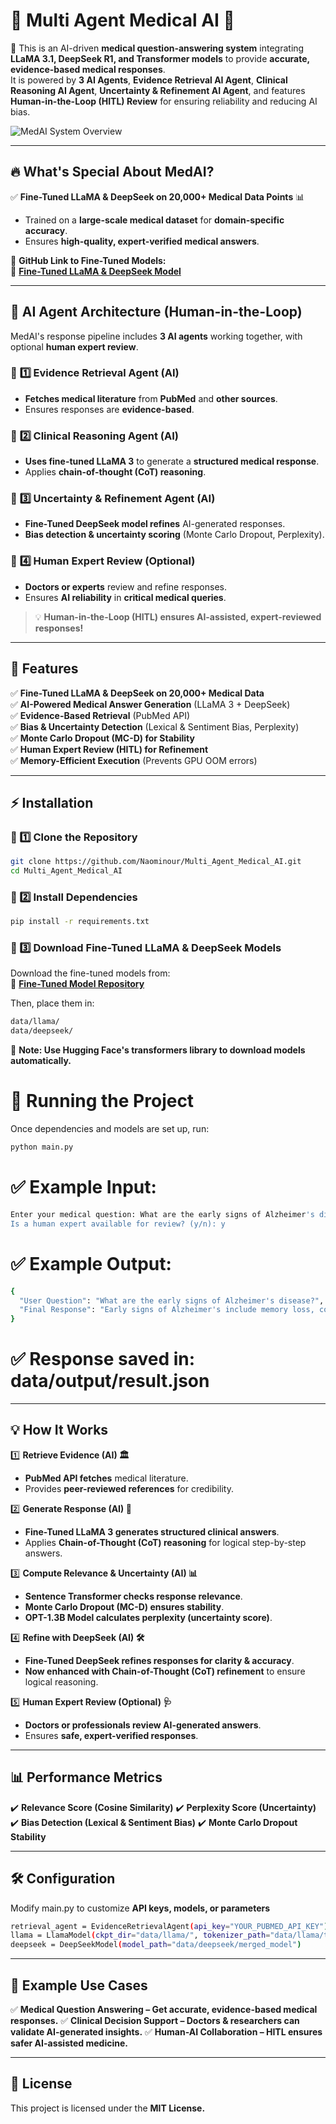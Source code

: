# 🏥 Multi Agent Medical AI 🤖  
🚀 This is an AI-driven **medical question-answering system** integrating **LLaMA 3.1, DeepSeek R1, and Transformer models** to provide **accurate, evidence-based medical responses**.  
It is powered by **3 AI Agents**, **Evidence Retrieval AI Agent**, **Clinical Reasoning AI Agent**, **Uncertainty & Refinement AI Agent**, and features **Human-in-the-Loop (HITL) Review** for ensuring reliability and reducing AI bias.


![MedAI System Overview](https://user-images.githubusercontent.com/12345678/medai-banner.png)

---
## 🔥 What's Special About MedAI?
✅ **Fine-Tuned LLaMA & DeepSeek on 20,000+ Medical Data Points** 📊  
   - Trained on a **large-scale medical dataset** for **domain-specific accuracy**.  
   - Ensures **high-quality, expert-verified medical answers**.  

📌 **GitHub Link to Fine-Tuned Models:**  
🔗 **[Fine-Tuned LLaMA & DeepSeek Model](https://github.com/your-finetuned-models-repo)**  

---

## 🤖 AI Agent Architecture (Human-in-the-Loop)
MedAI's response pipeline includes **3 AI agents** working together, with optional **human expert review**.

### 🔹 **1️⃣ Evidence Retrieval Agent (AI)**
   - **Fetches medical literature** from **PubMed** and **other sources**.
   - Ensures responses are **evidence-based**.

### 🔹 **2️⃣ Clinical Reasoning Agent (AI)**
   - **Uses fine-tuned LLaMA 3** to generate a **structured medical response**.
   - Applies **chain-of-thought (CoT) reasoning**.

### 🔹 **3️⃣ Uncertainty & Refinement Agent (AI)**
   - **Fine-Tuned DeepSeek model refines** AI-generated responses.
   - **Bias detection & uncertainty scoring** (Monte Carlo Dropout, Perplexity).

### 🔹 **4️⃣ Human Expert Review (Optional)**
   - **Doctors or experts** review and refine responses.
   - Ensures **AI reliability** in **critical medical queries**.

> 💡 **Human-in-the-Loop (HITL) ensures AI-assisted, expert-reviewed responses!**

---

## 📌 Features
✅ **Fine-Tuned LLaMA & DeepSeek on 20,000+ Medical Data**  
✅ **AI-Powered Medical Answer Generation** (LLaMA 3 + DeepSeek)  
✅ **Evidence-Based Retrieval** (PubMed API)  
✅ **Bias & Uncertainty Detection** (Lexical & Sentiment Bias, Perplexity)  
✅ **Monte Carlo Dropout (MC-D) for Stability**  
✅ **Human Expert Review (HITL) for Refinement**  
✅ **Memory-Efficient Execution** (Prevents GPU OOM errors)  

---

## ⚡ Installation
### 🔹 1️⃣ Clone the Repository
```bash
git clone https://github.com/Naominour/Multi_Agent_Medical_AI.git
cd Multi_Agent_Medical_AI
```

### 🔹 2️⃣ Install Dependencies
```bash
pip install -r requirements.txt
```

### 🔹 3️⃣ Download Fine-Tuned LLaMA & DeepSeek Models 
Download the fine-tuned models from:  
🔗 **[Fine-Tuned Model Repository](https://github.com/your-finetuned-models-repo)**

Then, place them in:
```bash
data/llama/
data/deepseek/
```
📌 **Note: Use Hugging Face's transformers library to download models automatically.**

# 🚀 Running the Project

Once dependencies and models are set up, run:

```bash
python main.py
```

# ✅ Example Input:
```bash
Enter your medical question: What are the early signs of Alzheimer's disease?
Is a human expert available for review? (y/n): y
```
# ✅ Example Output:
```bash
{
  "User Question": "What are the early signs of Alzheimer's disease?",
  "Final Response": "Early signs of Alzheimer's include memory loss, confusion, difficulty in problem-solving, and changes in mood or personality."
}
```
# ✅ Response saved in: data/output/result.json

---

## 💡 How It Works
1️⃣ **Retrieve Evidence (AI) 🏛️**  
   - **PubMed API fetches** medical literature.  
   - Provides **peer-reviewed references** for credibility.  

2️⃣ **Generate Response (AI) 🤖**  
   - **Fine-Tuned LLaMA 3 generates structured clinical answers**.  
   - Applies **Chain-of-Thought (CoT) reasoning** for logical step-by-step answers.  

3️⃣ **Compute Relevance & Uncertainty (AI) 📊**  
   - **Sentence Transformer checks response relevance**.  
   - **Monte Carlo Dropout (MC-D) ensures stability**.  
   - **OPT-1.3B Model calculates perplexity (uncertainty score)**.  

4️⃣ **Refine with DeepSeek (AI) 🛠️**  
   - **Fine-Tuned DeepSeek refines responses for clarity & accuracy**.  
   - **Now enhanced with Chain-of-Thought (CoT) refinement** to ensure logical reasoning.  

5️⃣ **Human Expert Review (Optional) 🩺**  
   - **Doctors or professionals review AI-generated answers**.  
   - Ensures **safe, expert-verified responses**.
     
---

## 📊 Performance Metrics

   ✔️ **Relevance Score (Cosine Similarity)**
   ✔️ **Perplexity Score (Uncertainty)**
   ✔️ **Bias Detection (Lexical & Sentiment Bias)**
   ✔️ **Monte Carlo Dropout Stability**

---

## 🛠️ Configuration

Modify main.py to customize **API keys, models, or parameters**
```bash
retrieval_agent = EvidenceRetrievalAgent(api_key="YOUR_PUBMED_API_KEY")
llama = LlamaModel(ckpt_dir="data/llama/", tokenizer_path="data/llama/tokenizer.model")
deepseek = DeepSeekModel(model_path="data/deepseek/merged_model")
```

---

## 📌 Example Use Cases

  ✅ **Medical Question Answering – Get accurate, evidence-based medical responses.**
  ✅ **Clinical Decision Support – Doctors & researchers can validate AI-generated insights.**
  ✅ **Human-AI Collaboration – HITL ensures safer AI-assisted medicine.**

---

## 📜 License

This project is licensed under the **MIT License.**
